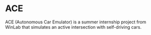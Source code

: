 # ACE
ACE (Autonomous Car Emulator) is a summer internship project from WinLab that simulates an active intersection with self-driving cars. 

